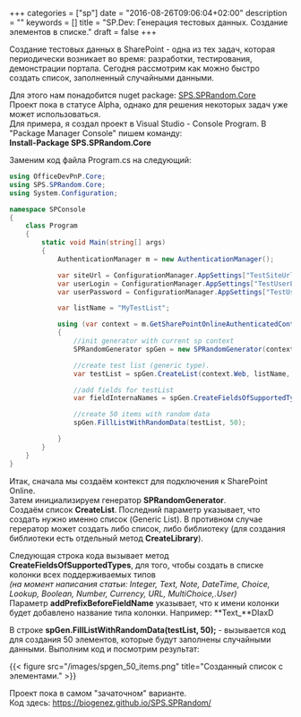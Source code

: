 +++
categories = ["sp"]
date = "2016-08-26T09:06:04+02:00"
description = ""
keywords = []
title = "SP.Dev: Генерация тестовых данных. Создание элементов в списке."
draft = false
+++

Создание тестовых данных в SharePoint - одна из тех задач, которая периодически возникает во время:
разработки, тестирования, демонстрации портала.
Сегодня рассмотрим как можно быстро создать список, заполненный случайными данными.
<!--more-->

Для этого нам понадобится nuget package: [SPS.SPRandom.Core](https://www.nuget.org/packages/SPS.SPRandom.Core/)    
Проект пока в статусе Alpha, однако для решения некоторых задач уже может использоваться.  
Для примера, я создал проект в Visual Studio - Console Program.
В "Package Manager Console" пишем команду:   
**Install-Package SPS.SPRandom.Core** 

Заменим код файла Program.cs на следующий:

```c#
using OfficeDevPnP.Core;
using SPS.SPRandom.Core;
using System.Configuration;

namespace SPConsole
{
    class Program
    {
        static void Main(string[] args)
        {
            AuthenticationManager m = new AuthenticationManager();

            var siteUrl = ConfigurationManager.AppSettings["TestSiteUrl"];
            var userLogin = ConfigurationManager.AppSettings["TestUserLogin"];
            var userPassword = ConfigurationManager.AppSettings["TestUserPassword"];

            var listName = "MyTestList";

            using (var context = m.GetSharePointOnlineAuthenticatedContextTenant(siteUrl, userLogin, userPassword))
            {
                //init generator with current sp context
                SPRandomGenerator spGen = new SPRandomGenerator(context);

                //create test list (generic type).
                var testList = spGen.CreateList(context.Web, listName, onlyGenericListBaseType: true);

                //add fields for testList 
                var fieldInternaNames = spGen.CreateFieldsOfSupportedTypes(testList, addPrefixBeforeFieldName: true);

                //create 50 items with random data
                spGen.FillListWithRandomData(testList, 50);

            }
        }
    }
}
```

Итак, сначала мы создаём контекст для подключения к SharePoint Online.   
Затем инициализируем генератор **SPRandomGenerator**.  
Создаём список **CreateList**. Последний параметр указывает, что создать нужно именно список (Generic List). В противном случае герератор может создать либо список, либо библиотеку (для создания библиотеки есть отдeльный метод **CreateLibrary**).  

Следующая строка кода вызывает метод **CreateFieldsOfSupportedTypes**, для того, чтобы создать в списке колонки всех поддерживаемых типов  
*(на момент написания статьи: Integer, Text, Note, DateTime, Choice, Lookup, Boolean, Number, Currency, URL, MultiChoice,.User)*  
Параметр **addPrefixBeforeFieldName** указывает, что к имени колонки будет добавлено название типа колонки. Например: **Text_**DIaxD  

В строке **spGen.FillListWithRandomData(testList, 50);** - вызывается код для создания 50 элементов, которые будут заполнены случайными данными. 
Выполним код и посмотрим результат:

{{< figure src="/images/spgen_50_items.png" title="Созданный список с элементами." >}}

Проект пока в самом "зачаточном" варианте.  
Код здесь: https://biogenez.github.io/SPS.SPRandom/






